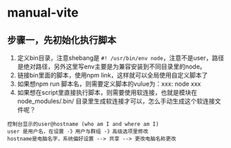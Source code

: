 # manual-vite

## 步骤一，先初始化执行脚本

1. 定义bin目录，注意shebang是 `#! /usr/bin/env node`，注意不是user，路径是绝对路径，另外这里写env主要是为兼容安装到不同目录里的node。
2. 链接bin里面的脚本，使用npm link，这样就可以全局使用自定义脚本了
3. 如果想npm run 脚本名，则需要定义脚本的vulue为：xxx: node xxx
4. 如果想在script里直接执行脚本，则需要使用软连接，也就是模块在node_modules/.bin/ 目录里生成软连接才可以，怎么手动生成这个软连接文件呢？

```
控制台显示的user@hostname (who am I and where am I)
user 是用户名，在设置 -》用户与群组 -》高级选项里修改
hostname是电脑名字，系统偏好设置 --> 共享 --> 更改电脑名称更改
```